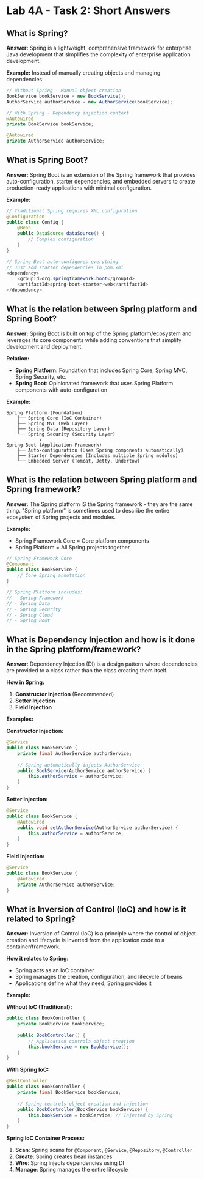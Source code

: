 # Lab 4A - Task 2: Short Answers

## What is Spring?

**Answer:** Spring is a lightweight, comprehensive framework for enterprise Java development that simplifies the complexity of enterprise application development.

**Example:** Instead of manually creating objects and managing dependencies:
```java
// Without Spring - Manual object creation
BookService bookService = new BookService();
AuthorService authorService = new AuthorService(bookService);

// With Spring - Dependency injection context
@Autowired
private BookService bookService;

@Autowired 
private AuthorService authorService;
```

## What is Spring Boot?

**Answer:** Spring Boot is an extension of the Spring framework that provides auto-configuration, starter dependencies, and embedded servers to create production-ready applications with minimal configuration.

**Example:** 
```java
// Traditional Spring requires XML configuration
@Configuration
public class Config {
    @Bean
    public DataSource dataSource() {
        // Complex configuration
    }
}

// Spring Boot auto-configures everything
// Just add starter dependencies in pom.xml
<dependency>
    <groupId>org.springframework.boot</groupId>
    <artifactId>spring-boot-starter-web</artifactId>
</dependency>
```

## What is the relation between Spring platform and Spring Boot?

**Answer:** Spring Boot is built on top of the Spring platform/ecosystem and leverages its core components while adding conventions that simplify development and deployment.

**Relation:**
- **Spring Platform**: Foundation that includes Spring Core, Spring MVC, Spring Security, etc.
- **Spring Boot**: Opinionated framework that uses Spring Platform components with auto-configuration

**Example:**
```
Spring Platform (Foundation)
    ├── Spring Core (IoC Container)
    ├── Spring MVC (Web Layer)
    ├── Spring Data (Repository Layer)
    └── Spring Security (Security Layer)
            ↓
Spring Boot (Application Framework)
    ├── Auto-configuration (Uses Spring components automatically)
    ├── Starter Dependencies (Includes multiple Spring modules)
    └── Embedded Server (Tomcat, Jetty, Undertow)
```

## What is the relation between Spring platform and Spring framework?

**Answer:** The Spring platform IS the Spring framework - they are the same thing. "Spring platform" is sometimes used to describe the entire ecosystem of Spring projects and modules.

**Example:**
- Spring Framework Core = Core platform components
- Spring Platform = All Spring projects together
```java
// Spring Framework Core
@Component
public class BookService {
    // Core Spring annotation
}

// Spring Platform includes:
// - Spring Framework
// - Spring Data  
// - Spring Security
// - Spring Cloud
// - Spring Boot
```

## What is Dependency Injection and how is it done in the Spring platform/framework?

**Answer:** Dependency Injection (DI) is a design pattern where dependencies are provided to a class rather than the class creating them itself.

**How in Spring:**
1. **Constructor Injection** (Recommended)
2. **Setter Injection**  
3. **Field Injection**

**Examples:**

**Constructor Injection:**
```java
@Service
public class BookService {
    private final AuthorService authorService;
    
    // Spring automatically injects AuthorService
    public BookService(AuthorService authorService) {
        this.authorService = authorService;
    }
}
```

**Setter Injection:**
```java
@Service  
public class BookService {
    @Autowired
    public void setAuthorService(AuthorService authorService) {
        this.authorService = authorService;
    }
}
```

**Field Injection:**
```java
@Service
public class BookService {
    @Autowired
    private AuthorService authorService;
}
```

## What is Inversion of Control (IoC) and how is it related to Spring?

**Answer:** Inversion of Control (IoC) is a principle where the control of object creation and lifecycle is inverted from the application code to a container/framework.

**How it relates to Spring:**
- Spring acts as an IoC container
- Spring manages the creation, configuration, and lifecycle of beans
- Applications define what they need; Spring provides it

**Example:**

**Without IoC (Traditional):**
```java
public class BookController {
    private BookService bookService;
    
    public BookController() {
        // Application controls object creation
        this.bookService = new BookService();
    }
}
```

**With Spring IoC:**
```java
@RestController
public class BookController {
    private final BookService bookService;
    
    // Spring controls object creation and injection
    public BookController(BookService bookService) {
        this.bookService = bookService; // Injected by Spring
    }
}
```

**Spring IoC Container Process:**
1. **Scan**: Spring scans for `@Component`, `@Service`, `@Repository`, `@Controller`
2. **Create**: Spring creates bean instances
3. **Wire**: Spring injects dependencies using DI
4. **Manage**: Spring manages the entire lifecycle
